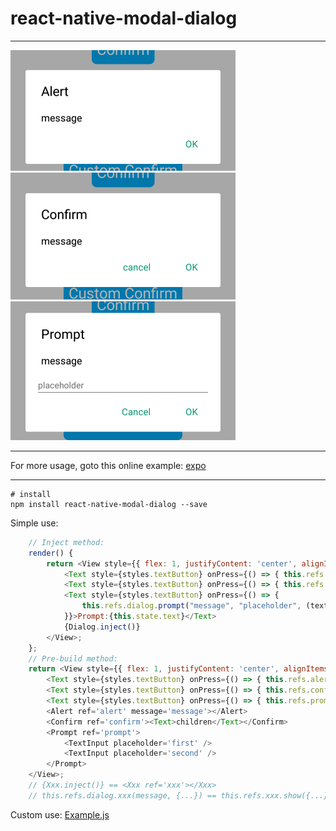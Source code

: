 # react-native-modal-dialog
***
![alert.png](/Screenshots/alert.png)
![confirm.png](/Screenshots/confirm.png)
![prompt.png](/Screenshots/prompt.png)

***
For more usage, goto this online example: [expo](https://snack.expo.io/@zhengxiaoyao0716/github.com-zhengxiaoyao0716-react-native-modal-dialog:reactnativemodaldialog)

***

``` shell
# install
npm install react-native-modal-dialog --save
```

Simple use:
``` js
    // Inject method:
    render() {
        return <View style={{ flex: 1, justifyContent: 'center', alignItems: 'center', backgroundColor: '#eee', }}>
            <Text style={styles.textButton} onPress={() => { this.refs.dialog.alert("message") }}>Alert</Text>
            <Text style={styles.textButton} onPress={() => { this.refs.dialog.confirm("message") }}>Confirm</Text>
            <Text style={styles.textButton} onPress={() => {
                this.refs.dialog.prompt("message", "placeholder", (text) => { this.setState({ text, }) }, );
            }}>Prompt:{this.state.text}</Text>
            {Dialog.inject()}
        </View>;
    };
    // Pre-build method:
    return <View style={{ flex: 1, justifyContent: 'center', alignItems: 'center', backgroundColor: '#eee', }}>
        <Text style={styles.textButton} onPress={() => { this.refs.alert.show() }}>Alert</Text>
        <Text style={styles.textButton} onPress={() => { this.refs.confirm.show() }}>Confirm</Text>
        <Text style={styles.textButton} onPress={() => { this.refs.prompt.show(); }}>Prompt:{this.state.text}</Text>
        <Alert ref='alert' message='message'></Alert>
        <Confirm ref='confirm'><Text>children</Text></Confirm>
        <Prompt ref='prompt'>
            <TextInput placeholder='first' />
            <TextInput placeholder='second' />
        </Prompt>
    </View>;
    // {Xxx.inject()} == <Xxx ref='xxx'></Xxx>
    // this.refs.dialog.xxx(message, {...}) == this.refs.xxx.show({...})
```

Custom use:
[Example.js](/ReactNativeModalDialog/Example.js)
